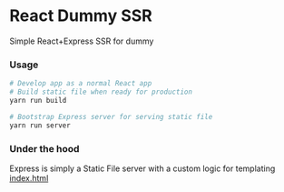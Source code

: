 # React Dummy SSR

Simple React+Express SSR for dummy

### Usage

```sh
# Develop app as a normal React app
# Build static file when ready for production
yarn run build

# Bootstrap Express server for serving static file
yarn run server
```

### Under the hood

Express is simply a Static File server with a custom logic for templating [index.html](./public/index.html#L34)
